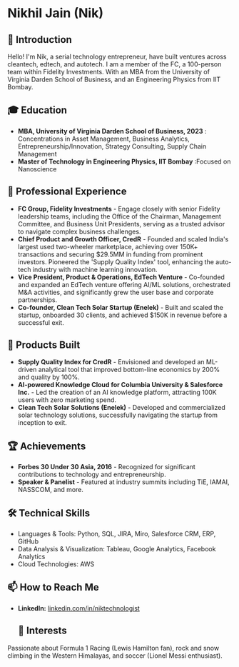 # Nikhil Jain (Nik)
## 👋 Introduction
Hello! I'm Nik, a serial technology entrepreneur, have built ventures across cleantech, edtech, and autotech. I am a member of the FC, a 100-person team within Fidelity Investments. With an MBA from the University of Virginia Darden School of Business, and an Engineering Physics from IIT Bombay. 
## 🎓 Education
- **MBA, University of Virginia Darden School of Business, 2023** : Concentrations in Asset Management, Business Analytics, Entrepreneurship/Innovation, Strategy Consulting, Supply Chain Management
- **Master of Technology in Engineering Physics, IIT Bombay** :Focused on Nanoscience 
## 💼 Professional Experience
- **FC Group, Fidelity Investments** - Engage closely with senior Fidelity leadership teams, including the Office of the Chairman, Management Committee, and Business Unit Presidents, serving as a trusted advisor to navigate complex business challenges.
- **Chief Product and Growth Officer, CredR** - Founded and scaled India's largest used two-wheeler marketplace, achieving over 150K+ transactions and securing $29.5MM in funding from prominent investors. Pioneered the 'Supply Quality Index' tool, enhancing the auto-tech industry with machine learning innovation.
- **Vice President, Product & Operations, EdTech Venture** - Co-founded and expanded an EdTech venture offering AI/ML solutions, orchestrated M&A activities, and significantly grew the user base and corporate partnerships.
-  **Co-founder, Clean Tech Solar Startup (Enelek)** - Built and scaled the startup, onboarded 30 clients, and achieved $150K in revenue before a successful exit.
## 🚀 Products Built
- **Supply Quality Index for CredR** - Envisioned and developed an ML-driven analytical tool that improved bottom-line economics by 200% and quality by 100%.
- **AI-powered Knowledge Cloud for Columbia University & Salesforce Inc.** - Led the creation of an AI knowledge platform, attracting 100K users with zero marketing spend.
- **Clean Tech Solar Solutions (Enelek)** - Developed and commercialized solar technology solutions, successfully navigating the startup from inception to exit.
## 🏆 Achievements
- **Forbes 30 Under 30 Asia, 2016** - Recognized for significant contributions to technology and entrepreneurship.
- **Speaker & Panelist** - Featured at industry summits including TiE, IAMAI, NASSCOM, and more.
## 🛠 Technical Skills
- Languages & Tools: Python, SQL, JIRA, Miro, Salesforce CRM, ERP, GitHub
- Data Analysis & Visualization: Tableau, Google Analytics, Facebook Analytics
- Cloud Technologies: AWS
## 📫 How to Reach Me
- **LinkedIn:** [linkedin.com/in/niktechnologist](#)
  ## 🌱 Interests
Passionate about Formula 1 Racing (Lewis Hamilton fan), rock and snow climbing in the Western Himalayas, and soccer (Lionel Messi enthusiast).


